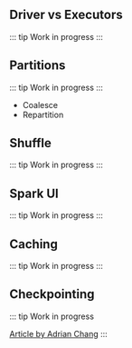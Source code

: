 ## Driver vs Executors

::: tip
Work in progress
:::

## Partitions
::: tip
Work in progress
:::

- Coalesce
- Repartition

## Shuffle

::: tip
Work in progress
:::

## Spark UI

::: tip
Work in progress
:::

## Caching

::: tip
Work in progress
:::

## Checkpointing
::: tip
Work in progress

[Article by Adrian Chang](https://medium.com/@adrianchang/apache-spark-checkpointing-ebd2ec065371)
:::

